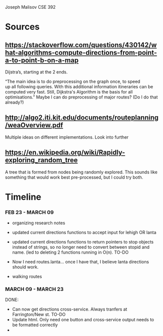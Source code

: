 Joseph Malisov
CSE 392

# Sources

## https://stackoverflow.com/questions/430142/what-algorithms-compute-directions-from-point-a-to-point-b-on-a-map
Dijstra’s, starting at the 2 ends.

“The main idea is to do preprocessing on the graph once, to speed up all following queries. With this additional information itineraries can be computed very fast. Still, Dijkstra's Algorithm is the basis for all optimisations.”
Maybe I can do preprocessing of major routes?
(Do I do that already?)

## http://algo2.iti.kit.edu/documents/routeplanning/weaOverview.pdf
Multiple ideas on different implementations. Look into further

## https://en.wikipedia.org/wiki/Rapidly-exploring_random_tree
A tree that is formed from nodes being randomly explored. This sounds like something that would work best pre-processed, but I could try both.

# Timeline

### FEB 23 - MARCH 09
- organizing research notes
- updated current directions functions to accept input for lehigh OR lanta
- updated current directions functions to return pointers to stop objects instead of strings, so no longer need to convert between stopid and name. (led to deleting 2 functions running in O(n).
TO-DO
- Now I need routes.lanta... once I have that, I believe lanta directions should work.

- walking routes

### MARCH 09 - MARCH 23
DONE:
- Can now get directions cross-service. Always tranfers at Farrington/New st.
TO-DO
- Update html. Only need one button and cross-service output needs to be formatted correctly
- 
